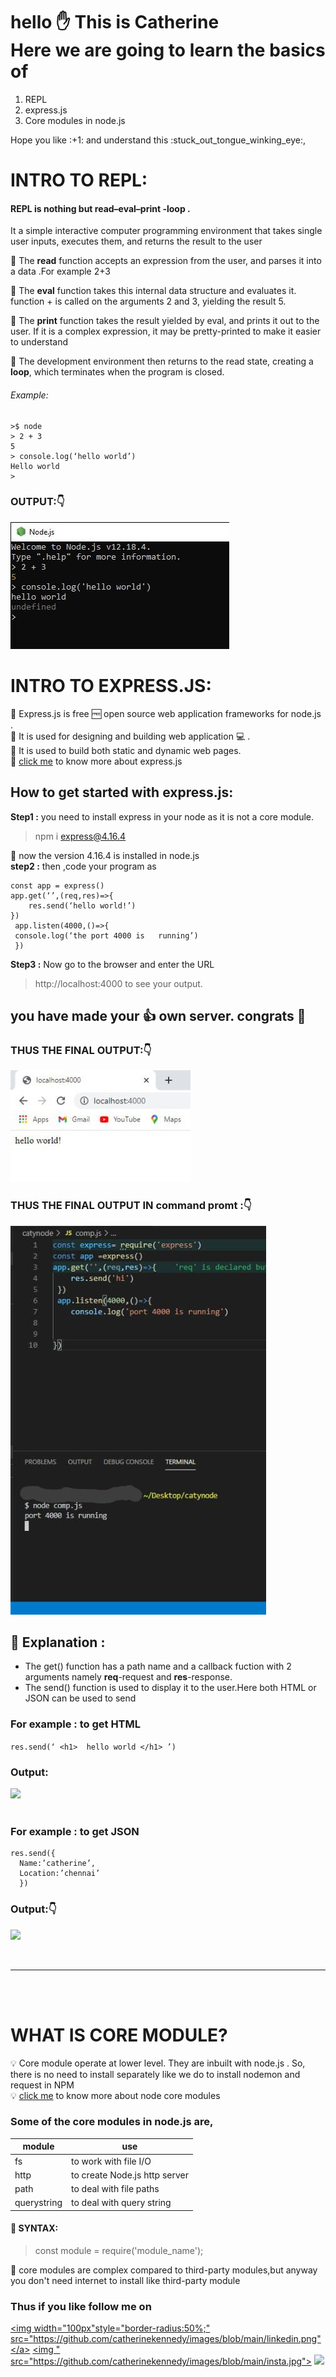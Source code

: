 # hello :raised_hand: This is Catherine<br> Here we are going to learn the basics of 
<ol>
<li>REPL</li>
<li>express.js</li>
<li>Core modules in node.js</li>
</ol>
Hope you like :+1: and understand this :stuck_out_tongue_winking_eye:,


# 	INTRO TO REPL:
#### REPL is nothing but <b> read–eval–print -loop </b>.
It a simple interactive computer programming environment that takes single user inputs, executes them, and returns the result to the user 

:key:	The <b>read</b> function accepts an expression from the user, and parses it into a data .For example 2+3<br>

:key:	The <b>eval</b> function takes this internal data structure and evaluates it. function + is called on the arguments 2 and 3, yielding the result 5.<br>

:key:	  The <b>print</b> function takes the result yielded by eval, and prints it out to the user. If it is a complex expression, it may be pretty-printed to make it easier to understand<br>

:key:	The development environment then returns to the read state, creating a <b>loop</b>, which terminates when the program is closed.<br>
###### Example:<br>
````
>$ node
> 2 + 3
5
> console.log(‘hello world’)
Hello world
>
````
### OUTPUT::point_down:
<img src="https://github.com/catherinekennedy/images/blob/main/repl.jpeg?raw=true" >

# INTRO TO EXPRESS.JS:
:mushroom: 	Express.js is free  :free: open source web application frameworks for node.js .<br>
:mushroom: 	It is used for designing and building web application :computer: .<br>
:mushroom:	 It is used to build both static and dynamic web pages.<br>
:mushroom: [click me](https://expressjs.com/) to know more about express.js


## How to get started with express.js:
  **Step1 :** you need to install express in your node as it is not a core module.
   
   > npm i express@4.16.4
 
:pill: now the version 4.16.4 is installed in node.js<br>
**step2 :** then ,code your program as <br>

 ````` const express=require(‘express’)
 const app = express()
app.get(‘’,(req,res)=>{
     res.send(‘hello world!’)
 })
  app.listen(4000,()=>{
  console.log(‘the port 4000 is   running’)
  })
 `````
   **Step3 :** Now go to  the browser and enter the URL
>http://localhost:4000
   to see your output.
   
   ## you have made your :thumbsup: own server. congrats :raised_hands:
   
  ### THUS THE FINAL OUTPUT::point_down:
<img src="https://github.com/catherinekennedy/images/blob/main/1output.jpeg?raw=true" >
 
 ### THUS THE FINAL OUTPUT IN command promt ::point_down:
<img src="https://github.com/catherinekennedy/images/blob/main/finalpage.jpeg?raw=true" >
  
   
 
 ## :memo: Explanation :
 * The get() function has a path name and a callback fuction with 2 arguments namely **req**-request and **res**-response.
* The send() function is used to display it to the user.Here both HTML or JSON can be used to send
 
### For example : to get **HTML**
```res.send(‘ <h1>  hello world </h1> ’)```
### Output:
<img src="https://github.com/catherinekennedy/images/blob/main/htmloutput.jpeg?raw=true" >
<br><br>

### For example : to get **JSON**
```
res.send({
  Name:’catherine’,
  Location:’chennai’
  })
```
### Output::point_down:
<img src="https://github.com/catherinekennedy/images/blob/main/jsonoutput.jpeg?raw=true" >

<br><hr><br><br>
# WHAT IS CORE MODULE?
:bulb: Core module operate at lower level. They are inbuilt with node.js . So, there is no need to install separately like we do to install nodemon and request in NPM <br>
:bulb: [click me](https://nodejs.org/api/modules.html#modules_core_modules) to know more about node core modules

### Some of the core modules in node.js are,<br>

|module|use|
|---------|---------|
| fs   |   to work with file I/O |
|  http  |  to create Node.js http server  |
| path |   to deal with file paths |
| querystring |  to deal with query string   |

####  :pushpin: SYNTAX:
>const  module = require('module_name');

:pill: core modules are complex compared to third-party modules,but anyway you don't need internet to install like third-party module
### Thus if you like follow me on <br>

 <a href="https://www.linkedin.com/in/catherine-robin-kennedy"><img width="100px"style="border-radius:50%;" src="https://github.com/catherinekennedy/images/blob/main/linkedin.png"</a>
<a href="https://www.instagram.com/cather_ine_kenny"><img " src="https://github.com/catherinekennedy/images/blob/main/insta.jpg"></a>
 <a href="https://github.com/catherinekennedy"><img  src="https://github.com/catherinekennedy/images/blob/main/github.png"></a>












 

   
